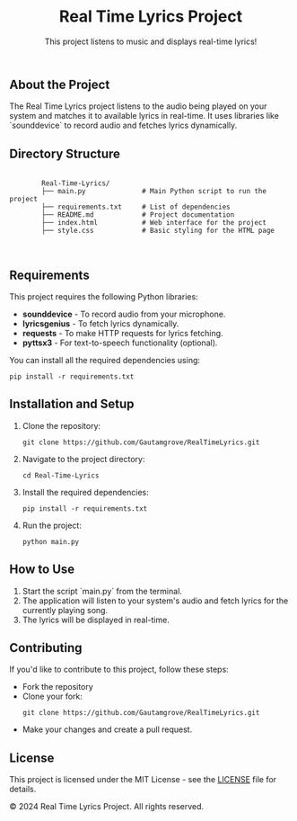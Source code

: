 <!DOCTYPE html>
<html lang="en">
<head>
  <meta charset="UTF-8">
  <meta name="viewport" content="width=device-width, initial-scale=1.0">
  <meta http-equiv="X-UA-Compatible" content="ie=edge">
  <link rel="stylesheet" href="style.css">
</head>
<body>
  <header>
    <h1>Real Time Lyrics Project</h1>
    <p>This project listens to music and displays real-time lyrics!</p>
  </header>
  
  <section id="about">
    <h2>About the Project</h2>
    <p>
      The Real Time Lyrics project listens to the audio being played on your system and matches it to available lyrics in real-time. It uses libraries like `sounddevice` to record audio and fetches lyrics dynamically.
    </p>
  </section>

  <section id="directory-structure">
    <h2>Directory Structure</h2>
    <pre>
      <code>
        Real-Time-Lyrics/
        ├── main.py              # Main Python script to run the project
        ├── requirements.txt     # List of dependencies
        ├── README.md            # Project documentation
        ├── index.html           # Web interface for the project
        ├── style.css            # Basic styling for the HTML page
      </code>
    </pre>
  </section>

  <section id="requirements">
    <h2>Requirements</h2>
    <p>This project requires the following Python libraries:</p>
    <ul>
      <li><strong>sounddevice</strong> - To record audio from your microphone.</li>
      <li><strong>lyricsgenius</strong> - To fetch lyrics dynamically.</li>
      <li><strong>requests</strong> - To make HTTP requests for lyrics fetching.</li>
      <li><strong>pyttsx3</strong> - For text-to-speech functionality (optional).</li>
    </ul>
    <p>You can install all the required dependencies using:</p>
    <pre><code>pip install -r requirements.txt</code></pre>
  </section>

  <section id="installation">
    <h2>Installation and Setup</h2>
    <ol>
      <li>Clone the repository:</li>
      <pre><code>git clone https://github.com/Gautamgrove/RealTimeLyrics.git</code></pre>
      <li>Navigate to the project directory:</li>
      <pre><code>cd Real-Time-Lyrics</code></pre>
      <li>Install the required dependencies:</li>
      <pre><code>pip install -r requirements.txt</code></pre>
      <li>Run the project:</li>
      <pre><code>python main.py</code></pre>
    </ol>
  </section>

  <section id="usage">
    <h2>How to Use</h2>
    <ol>
      <li>Start the script `main.py` from the terminal.</li>
      <li>The application will listen to your system's audio and fetch lyrics for the currently playing song.</li>
      <li>The lyrics will be displayed in real-time.</li>
    </ol>
  </section>

  <section id="contributing">
    <h2>Contributing</h2>
    <p>If you'd like to contribute to this project, follow these steps:</p>
    <ul>
      <li>Fork the repository</li>
      <li>Clone your fork:</li>
      <pre><code>git clone https://github.com/Gautamgrove/RealTimeLyrics.git</code></pre>
      <li>Make your changes and create a pull request.</li>
    </ul>
  </section>

  <section id="license">
    <h2>License</h2>
    <p>This project is licensed under the MIT License - see the <a href="LICENSE">LICENSE</a> file for details.</p>
  </section>

  <footer>
    <p>&copy; 2024 Real Time Lyrics Project. All rights reserved.</p>
  </footer>
</body>
</html>
